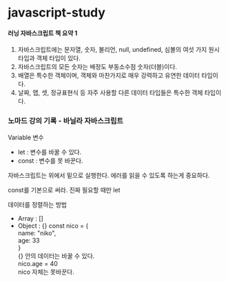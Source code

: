 # javascript-study

#### 러닝 자바스크립트 책 요약 1
1. 자바스크립트에는 문자열, 숫자, 불리언, null, undefined, 심볼의 여섯 가지 원시 타입과 객체 타입이 있다.
2. 자바스크립트의 모든 숫자는 배정도 부동소수점 숫자(더블)이다.
3. 배열은 특수한 객체이며, 객체와 마찬가지로 매우 강력하고 유연한 데이터 타입이다.
4. 날짜, 맵, 셋, 정규표현식 등 자주 사용할 다른 데이터 타입들은 특수한 객체 타입이다.



### 노마드 강의 기록 - 바닐라 자바스크립트

Variable 변수
- let : 변수를 바꿀 수 있다.
- const : 변수를 못 바꾼다. 


자바스크립트는 위에서 밑으로 실행한다.
에러를 읽을 수 있도록 하는게 중요하다.

const를 기본으로 써라. 진짜 필요할 때만 let

데이터를 정렬하는 방법  
- Array : []
- Object : {}
const nico = {   
  name: "niko",   
  age: 33    
  }     
{} 안의 데이터는 바꿀 수 있다.    
nico.age = 40    
nico 자체는 못바꾼다.     
